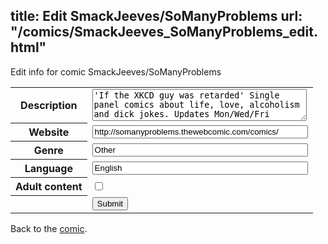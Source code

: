 title: Edit SmackJeeves/SoManyProblems
url: "/comics/SmackJeeves_SoManyProblems_edit.html"
---
Edit info for comic SmackJeeves/SoManyProblems

<form name="comic" action="http://gaepostmail.appspot.com/comic/" method="post">
<table class="comicinfo">
<tr>
<th>Description</th><td><textarea name="description" cols="40" rows="3">'If the XKCD guy was retarded' Single panel comics about life, love, alcoholism and dick jokes. Updates Mon/Wed/Fri</textarea></td>
</tr>
<tr>
<th>Website</th><td><input type="text" name="url" value="http://somanyproblems.thewebcomic.com/comics/" size="40"/></td>
</tr>
<tr>
<th>Genre</th><td><input type="text" name="genre" value="Other" size="40"/></td>
</tr>
<tr>
<th>Language</th><td><input type="text" name="language" value="English" size="40"/></td>
</tr>
<tr>
<th>Adult content</th><td><input type="checkbox" name="adult" value="adult" /></td>
</tr>
<tr>
<th></th><td>
<input type="hidden" name="comic" value="SmackJeeves_SoManyProblems" />
<input type="submit" name="submit" value="Submit" />
</td>
</tr>
</table>
</form>

Back to the [comic](SmackJeeves_SoManyProblems.html).
